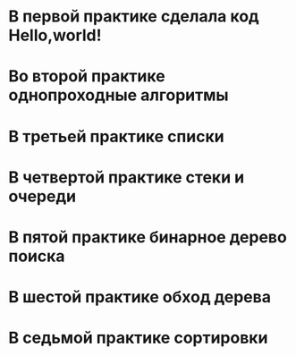 # В первой практике сделала код Hello,world!
# Во второй практике однопроходные алгоритмы
# В третьей практике списки
# В четвертой практике стеки и очереди
# В пятой практике бинарное дерево поиска
# В шестой практике обход дерева
# В седьмой практике сортировки
